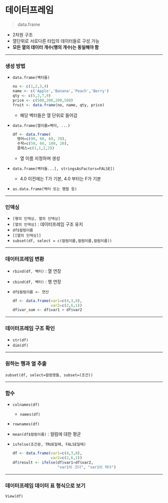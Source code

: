 # 데이터프레임

> data.frame

* 2차원 구조
* 열단위로 서로다른 타입의 데이터들로 구성 가능
* **모든 열의 데이터 개수(행의 개수)는 동일해야 함**



---



### 생성 방법

* `data.frame(벡터들)`

  ```R
  no <- c(1,2,3,4)
  name <- c('Apple','Banana','Peach','Berry')
  qty <- c(5,2,7,9)
  price <- c(500,200,200,500)
  fruit <- data.frame(no, name, qty, price)
  ```

  * 해당 벡터들은 열 단위로 들어감

* `data.frame(열이름=벡터, ...)`

  ```R
  df <- data.frame(
    영어=c(90, 80, 60, 70), 
    수학=c(50, 60, 100, 20), 
    클래스=c(1,1,2,2))
  ```

  * 열 이름 지정하며 생성

* `data.frame(벡터들...[, stringsAsFactors=FALSE])`

  * 4.0 이전에는 T가 기본, 4.0 부터는 F가 기본

* `as.data.frame(벡터 또는 행렬 등)`



---



### 인덱싱

* `[행의 인덱싱, 열의 인덱싱]`
* `[열의 인덱싱]` : 데이터프레임 구조 유지
* `df$컬럼이름`
* `[[열의 인덱싱]]`
* `subset(df, select = c(컬럼이름,컬럼이름,컬럼이름))`



---



### 데이터프레임 변환

* `rbind(df, 벡터)` : 열 연장
* `cbind(df, 벡터)` : 행 연장

* `df$컬럼이름 <- 연산`

  ```R
  df <- data.frame(var1=c(4,3,8), 
                   var2=c(2,6,1))
  df$var_sum <- df$var1 + df$var2
  ```

  

---



### 데이터프레임 구조 확인

* `str(df)`
* `dim(df)`



---



### 원하는 행과 열 추출

`subset(df, select=컬럼명들, subset=(조건))`



---



### 함수

* `colnames(df)`

  * `names(df)`

* `rownames(df)`

* `mean(df$컬럼이름)` : 컬럼에 대한  평균

* `isfelse(조건문, TRUE일때, FALSE일때)`

  ```R
  df <- data.frame(var1=c(4,3,8), 
                   var2=c(2,6,1))
  df$result <- ifelse(df$var1>df$var2, 
                      "var1이 크다", "var1이 작다")
  ```

  

---



### 데이터프레임 데이터 표 형식으로 보기

`View(df)`